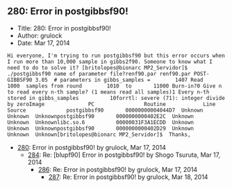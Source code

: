 ## 280: Error in postgibbsf90!

- Title: 280: Error in postgibbsf90!
- Author: grulock
- Date: Mar 17, 2014

```
Hi everyone, I'm trying to run postgibbsf90 but this error occurs when I run more than 10,000 sample in gibbs2f90. Someone to know what I need to do to solve it? [britolopes@bionarc MP2_Servidor]$ ./postgibbsf90 name of parameter file?renf90.par renf90.par POST-GIBBSF90 3.05  # parameters in gibbs_samples =        1407 Read        1000  samples from round        1010  to       11000 Burn-in?0 Give n to read every n-th sample? (1 means read all samples)1 Every n-th stored in gibbs_samples          10forrtl: severe (71): integer divide by zeroImage              PC                Routine            Line        Source             postgibbsf90       00000000004044D7  Unknown               Unknown  Unknownpostgibbsf90       0000000000402E2C  Unknown               Unknown  Unknownlibc.so.6          00000031F3A1ECDD  Unknown               Unknown  Unknownpostgibbsf90       0000000000402D29  Unknown               Unknown  Unknown[britolopes@bionarc MP2_Servidor]$  Thanks,
```

- [280](0280.md): Error in postgibbsf90! by grulock, Mar 17, 2014
    - [284](0284.md): Re: [blupf90] Error in postgibbsf90! by Shogo Tsuruta, Mar 17, 2014
        - [286](0286.md): Re: Error in postgibbsf90! by grulock, Mar 17, 2014
            - [287](0287.md): Re: Error in postgibbsf90! by grulock, Mar 18, 2014
